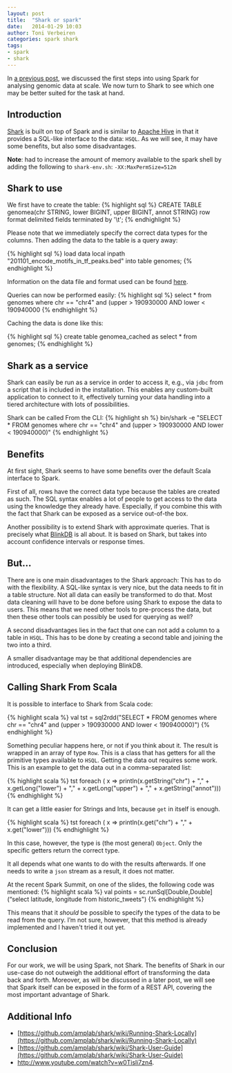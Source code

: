 ```yaml
---
layout: post
title:  "Shark or spark"
date:   2014-01-29 10:03
author: Toni Verbeiren
categories: spark shark
tags:
- spark
- shark
---
```

In [a previous post](/2014/01/spark-for-genomic-data), we discussed the first steps into using Spark for analysing genomic data at scale. We now turn to Shark to see which one may be better suited for the task at hand.

## Introduction
[Shark](https://github.com/amplab/shark/wiki) is built on top of Spark and is similar to [Apache Hive](http://hive.apache.org/) in that it provides a SQL-like interface to the data: `HSQL`. As we will see, it may have some benefits, but also some disadvantages.

**Note**: had to increase the amount of memory available to the spark shell by adding the following to `shark-env.sh`: `-XX:MaxPermSize=512m`

## Shark to use
We first have to create the table:
{% highlight sql %}
CREATE TABLE genomea(chr STRING, lower BIGINT, upper BIGINT, annot STRING)
row format delimited
fields terminated by '\t';
{% endhighlight %}

Please note that we immediately specify the correct data types for the columns. Then adding the data to the table is a query away:

{% highlight sql %}
load data local inpath "201101_encode_motifs_in_tf_peaks.bed"
into table genomes;
{% endhighlight %}

Information on the data file and format used can be found [here](/2014/01/spark-for-genomic-data).

Queries can now be performed easily:
{% highlight sql %}
select * from genomes where chr == "chr4" and (upper &gt; 190930000 AND lower &lt; 190940000
{% endhighlight %}

Caching the data is done like this:

{% highlight sql %}
create table genomea_cached as select * from genomes;
{% endhighlight %}

## Shark as a service
Shark can easily be run as a service in order to access it, e.g., via `jdbc` from a script that is included in the installation. This enables any custom-built application to connect to it, effectively turning your data handling into a tiered architecture with lots of possibilities.

Shark can be called From the CLI:
{% highlight sh %}
bin/shark -e "SELECT * FROM genomes where chr == \"chr4\" and (upper > 190930000 AND lower < 190940000)"
{% endhighlight %}

## Benefits

At first sight, Shark seems to have some benefits over the default Scala interface to Spark.

First of all, rows have the correct data type because the tables are created as such. The SQL syntax enables a lot of people to get access to the data using the knowledge they already have. Especially, if you combine this with the fact that Shark can be exposed as a service out-of-the box.

Another possibility is to extend Shark with approximate queries. That is precisely what [BlinkDB](http://blinkdb.org/) is all about. It is based on Shark, but takes into account confidence intervals or response times.

## But...
There are is one main disadvantages to the Shark approach: This has to do with the flexibility. A SQL-like syntax is very nice, but the data needs to fit in a table structure. Not all data can easily be transformed to do that. Most data cleaning will have to be done before using Shark to expose the data to users. This means that we need other tools to pre-process the data, but then these other tools can possibly be used for querying as well?

A second disadvantages lies in the fact that one can not add a column to a table in
`HSQL`. This has to be done by creating a second table and joining the two into a third.

A smaller disadvantage may be that additional dependencies are introduced, especially when deploying BlinkDB.

## Calling Shark From Scala

It is possible to interface to Shark from Scala code:

{% highlight scala %}
val tst = sql2rdd("SELECT * FROM genomes where chr == \"chr4\" and (upper > 190930000 AND lower < 190940000)")
{% endhighlight %}

Something peculiar happens here, or not if you think about it. The result is wrapped in an array of type `Row`. This is a class that has getters for all the primitive types available to `HSQL`. Getting the data out requires some work. This is an example to get the data out in a comma-separated list:

{% highlight scala %}
tst foreach ( x =&gt; println(x.getString("chr") + "," + x.getLong("lower") + "," + x.getLong("upper") + "," + x.getString("annot")))
{% endhighlight %}

It can get a little easier for Strings and Ints, because `get` in itself is enough.

{% highlight scala %}
tst foreach ( x =&gt; println(x.get("chr") + "," + x.get("lower")))
{% endhighlight %}

In this case, however, the type is (the most general) `Object`. Only the specific getters return the correct type.

It all depends what one wants to do with the results afterwards. If one needs to write a `json` stream as a result, it does not matter.

At the recent Spark Summit, on one of the slides, the following code was mentioned:
{% highlight scala %}
val points = sc.runSql[Double,Double](“select latitude, longitude from historic_tweets")
{% endhighlight %}

This means that it *should* be possible to specify the types of the data to be read from the query. I’m not sure, however, that this method is already implemented and I haven't tried it out yet.

## Conclusion
For our work, we will be using Spark, not Shark. The benefits of Shark in our use-case do not outweigh the additional effort of transforming the data back and forth. Moreover, as will be discussed in a later post, we will see that Spark itself can be exposed in the form of a REST API, covering the most important advantage of Shark.

## Additional Info

* [https://github.com/amplab/shark/wiki/Running-Shark-Locally](https://github.com/amplab/shark/wiki/Running-Shark-Locally)
* [https://github.com/amplab/shark/wiki/Shark-User-Guide](https://github.com/amplab/shark/wiki/Shark-User-Guide)
*   <http://www.youtube.com/watch?v=w0Tisli7zn4>.

 [1]: http://homes.esat.kuleuven.be/~bioiuser/blog/?p=60
 [2]: https://github.com/amplab/shark/wiki
 [3]: http://hive.apache.org/
 [4]: http://blinkdb.org/
